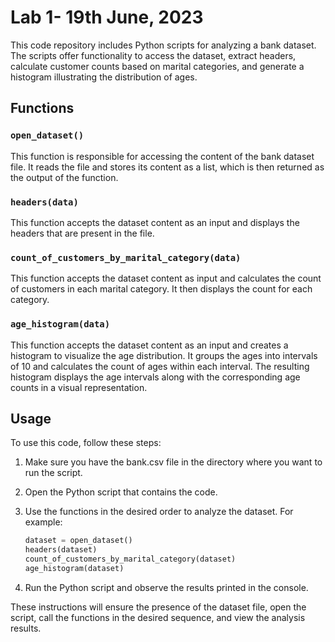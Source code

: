 # Lab 1- 19th June, 2023

This code repository includes Python scripts for analyzing a bank dataset. The scripts offer functionality to access the dataset, extract headers, calculate customer counts based on marital categories, and generate a histogram illustrating the distribution of ages.

## Functions

### `open_dataset()`

This function is responsible for accessing the content of the bank dataset file. It reads the file and stores its content as a list, which is then returned as the output of the function.

### `headers(data)`

This function accepts the dataset content as an input and displays the headers that are present in the file.

### `count_of_customers_by_marital_category(data)`

This function accepts the dataset content as input and calculates the count of customers in each marital category. It then displays the count for each category.

### `age_histogram(data)`

This function accepts the dataset content as an input and creates a histogram to visualize the age distribution. It groups the ages into intervals of 10 and calculates the count of ages within each interval. The resulting histogram displays the age intervals along with the corresponding age counts in a visual representation.

## Usage

To use this code, follow these steps:

1. Make sure you have the bank.csv file in the directory where you want to run the script.

2. Open the Python script that contains the code.

3. Use the functions in the desired order to analyze the dataset. For example:

    ```python
    dataset = open_dataset()
    headers(dataset)
    count_of_customers_by_marital_category(dataset)
    age_histogram(dataset)
    ```

4. Run the Python script and observe the results printed in the console.

These instructions will ensure the presence of the dataset file, open the script, call the functions in the desired sequence, and view the analysis results.



